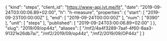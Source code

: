 {
  "kind": "steps",
  "client_id": "https://www-api.jvt.me/fit",
  "date": "2019-09-24T03:00:06.89+02:00",
  "h": "h-measure",
  "properties": {
    "start": [
      "2019-09-23T00:00:00Z"
    ],
    "end": [
      "2019-09-24T00:00:00Z"
    ],
    "num": [
      "9390"
    ],
    "unit": [
      "steps"
    ],
    "published": [
      "2019-09-24T03:00:06.89+02:00"
    ]
  },
  "slug": "2019/09/op44z",
  "aliases": [
    "/mf2/4a4f3289-7aaf-4f60-8aa3-91321e26db7a/",
    "/mf2/2019/09/op44z",
    "/mf2/2019/09/OP44z"
  ]
}
